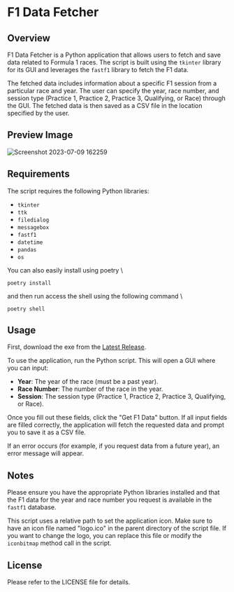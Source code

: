 # F1 Data Fetcher

## Overview

F1 Data Fetcher is a Python application that allows users to fetch and save data related to Formula 1 races. The script is built using the `tkinter` library for its GUI and leverages the `fastf1` library to fetch the F1 data.

The fetched data includes information about a specific F1 session from a particular race and year. The user can specify the year, race number, and session type (Practice 1, Practice 2, Practice 3, Qualifying, or Race) through the GUI. The fetched data is then saved as a CSV file in the location specified by the user.

## Preview Image

![Screenshot 2023-07-09 162259](https://github.com/EuanHoll/f1_data_fetcher/assets/13416922/7a1ec7fe-5355-46ba-8f71-1e8584de3940)

## Requirements

The script requires the following Python libraries:

- `tkinter`
- `ttk`
- `filedialog`
- `messagebox`
- `fastf1`
- `datetime`
- `pandas`
- `os`

You can also easily install using poetry \
```shell
poetry install
```

and then run access the shell using the following command \

```shell
poetry shell
```

## Usage

First, download the exe from the [Latest Release](https://github.com/EuanHoll/f1_data_fetcher/releases/latest).

To use the application, run the Python script. This will open a GUI where you can input:

- **Year**: The year of the race (must be a past year).
- **Race Number**: The number of the race in the year.
- **Session**: The session type (Practice 1, Practice 2, Practice 3, Qualifying, or Race).

Once you fill out these fields, click the "Get F1 Data" button. If all input fields are filled correctly, the application will fetch the requested data and prompt you to save it as a CSV file.

If an error occurs (for example, if you request data from a future year), an error message will appear.

## Notes

Please ensure you have the appropriate Python libraries installed and that the F1 data for the year and race number you request is available in the `fastf1` database.

This script uses a relative path to set the application icon. Make sure to have an icon file named "logo.ico" in the parent directory of the script file. If you want to change the logo, you can replace this file or modify the `iconbitmap` method call in the script.

## License

Please refer to the LICENSE file for details.
